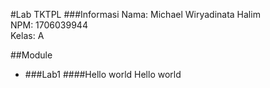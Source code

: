 #Lab TKTPL
###Informasi
Nama: Michael Wiryadinata Halim<br/>
NPM: 1706039944<br/>
Kelas: A

##Module
* ###Lab1
  ####Hello world
  Hello world
